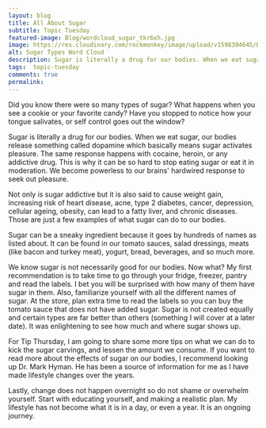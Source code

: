 ```yaml
---
layout: blog
title: All About Sugar
subtitle: Topic Tuesday
featured-image: Blog/wordcloud_sugar_tkr6xh.jpg
image: https://res.cloudinary.com/rockmonkey/image/upload/v1598394645/Blog/wordcloud_sugar_tkr6xh.jpg
alt: Sugar Types Word Cloud
description: Sugar is literally a drug for our bodies. When we eat sugar, our bodies release something called dopamine which basically means sugar activates pleasure.
tags:  topic-tuesday
comments: true
permalink:
---
```

Did you know there were so many types of sugar? What happens when you see a cookie or your favorite candy? Have you stopped to notice how your tongue salivates, or self control goes out the window?

Sugar is literally a drug for our bodies. When we eat sugar, our bodies release something called dopamine which basically means sugar activates pleasure. The same response happens with cocaine, heroin, or any addictive drug. This is why it can be so hard to stop eating sugar or eat it in moderation. We become powerless to our brains' hardwired response to seek out pleasure.

Not only is sugar addictive but it is also said to cause weight gain, increasing risk of heart disease, acne, type 2 diabetes, cancer, depression, cellular ageing, obesity, can lead to a fatty liver, and chronic diseases. Those are just a few examples of what sugar can do to our bodies.

Sugar can be a sneaky ingredient because it goes by hundreds of names as listed about. It can be found in our tomato sauces, salad dressings, meats (like bacon and turkey meat), yogurt, bread, beverages, and so much more.

We know sugar is not necessarily good for our bodies. Now what? My first recommendation is to take time to go through your fridge, freezer, pantry and read the labels. I bet you will be surprised with how many of them have sugar in them. Also, familiarize yourself with all the different names of sugar.  At the store, plan extra time to read the labels so you can buy the tomato sauce that does not have added sugar. Sugar is not created equally and certain types are far better than others (something I will cover at a later date). It was enlightening to see how much and where sugar shows up.

For Tip Thursday, I am going to share some more tips on what we can do to kick the sugar carvings, and lessen the amount we consume. If you want to read more about the effects of sugar on our bodies, I recommend looking up Dr. Mark Hyman. He has been a source of information for me as I have made lifestyle changes over the years.

Lastly, change does not happen overnight so do not shame or overwhelm yourself. Start with educating yourself, and making a realistic plan. My lifestyle has not become what it is in a day, or even a year. It is an ongoing journey.
